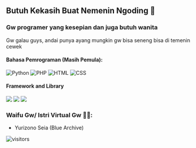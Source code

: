 ## Butuh Kekasih Buat Nemenin Ngoding 🥺
### Gw programer yang kesepian dan juga butuh wanita
Gw galau guys, andai punya ayang mungkin gw bisa seneng bisa di temenin cewek

#### Bahasa Pemrograman (Masih Pemula):

![Python](https://img.shields.io/badge/Python-3776AB?style=flat&logo=python&logoColor=white)
![PHP](https://img.shields.io/badge/PHP-777BB4?style=flat&logo=php&logoColor=white)
![HTML](https://img.shields.io/badge/HTML-E34F26?style=flat&logo=html5&logoColor=white)
![CSS](https://img.shields.io/badge/CSS-1572B6?style=flat&logo=css3&logoColor=white)

#### Framework and Library
![](https://img.shields.io/badge/Tailwind_CSS-38B2AC?style=for-the-badge&logo=tailwind-css&logoColor=white)
![](https://img.shields.io/badge/Codeigniter-EF4223?style=for-the-badge&logo=codeigniter&logoColor=white)
![](https://img.shields.io/badge/Laravel-FF2D20?style=for-the-badge&logo=laravel&logoColor=white)



### Waifu Gw/ Istri Virtual Gw 🥵🥰:
- Yurizono Seia (Blue Archive)

![visitors](https://visitor-badge.laobi.icu/badge?page_id=rizko77)
